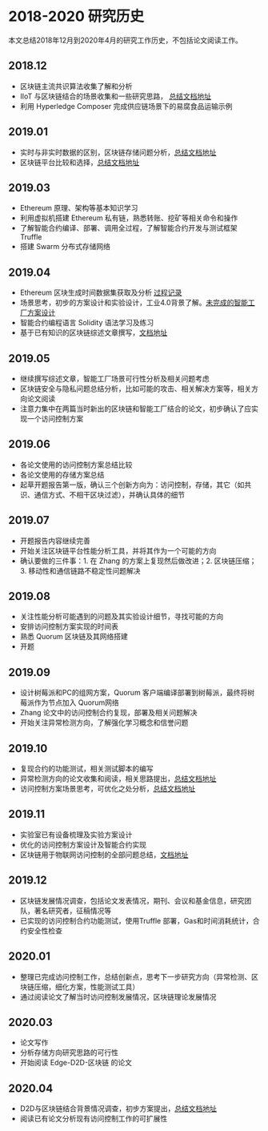 # 2018-2020 研究历史


本文总结2018年12月到2020年4月的研究工作历史，不包括论文阅读工作。

## 2018.12

- 区块链主流共识算法收集了解和分析
- IIoT 与区块链结合的场景收集和一些研究思路， [总结文档地址](https://shuzang.github.io/blockchain-for-iot/)
- 利用 Hyperledge Composer 完成供应链场景下的易腐食品运输示例

## 2019.01

- 实时与非实时数据的区别，区块链存储问题分析，[总结文档地址](https://shuzang.github.io/data-storage-in-blockchain/)
- 区块链平台比较和选择，[总结文档地址](https://shuzang.github.io/blockchain-platform-compare-and-select/)

## 2019.03

- Ethereum 原理、架构等基本知识学习
- 利用虚拟机搭建 Ethereum 私有链，熟悉转账、挖矿等相关命令和操作
- 了解智能合约编译、部署、调用全过程，了解智能合约开发与测试框架 Truffle
- 搭建 Swarm 分布式存储网络

## 2019.04

- Ethereum 区块生成时间数据集获取及分析 [过程记录](https://shuzang.github.io/extract-the-block-generation-time-of-ethereum/)
- 场景思考，初步的方案设计和实验设计，工业4.0背景了解。[未完成的智能工厂方案设计](https://shuzang.github.io/blockchain-for-smart-factory/)
- 智能合约编程语言 Solidity 语法学习及练习
- 基于已有知识的区块链综述文章撰写，[文档地址](https://shuzang.github.io/blockchain-for-iot/iiota-smart-factory-case-study/)

## 2019.05

- 继续撰写综述文章，智能工厂场景可行性分析及相关问题考虑
- 区块链安全与隐私问题总结分析，比如可能的攻击、相关解决方案等，相关方向论文阅读
- 注意力集中在两篇当时新出的区块链和智能工厂结合的论文，初步确认了应实现一个访问控制方案

## 2019.06

- 各论文使用的访问控制方案总结比较
- 各论文使用的存储方案总结
- 起草开题报告第一版，确认三个创新方向为：访问控制，存储，其它（如共识、通信方式、不相干区块过滤），并确认具体的细节

## 2019.07

- 开题报告内容继续完善
- 开始关注区块链平台性能分析工具，并将其作为一个可能的方向
- 确认要做的三件事：1. 在 Zhang 的方案上复现然后做改进；2. 区块链压缩；3. 移动性和通信链路不稳定性问题解决

## 2019.08

- 关注性能分析可能遇到的问题及其实验设计细节，寻找可能的方向
- 安排访问控制方案实现的时间表
- 熟悉 Quorum 区块链及其网络搭建
- 开题

## 2019.09

- 设计树莓派和PC的组网方案，Quorum 客户端编译部署到树莓派，最终将树莓派作为节点加入 Quorum网络
- Zhang 论文中的访问控制合约复现，部署及相关问题解决
- 开始关注异常检测方向，了解强化学习概念和信誉问题

## 2019.10

- 复现合约的功能测试，相关测试脚本的编写
- 异常检测方向的论文收集和阅读，相关思路提出，[总结文档地址](https://shuzang.github.io/blockchain-and-anomaly-detection/)
- 访问控制方案场景思考，可优化之处分析，[总结文档地址](https://shuzang.github.io/idea-design-and-optimization-of-smart-contract-based-access-control-scheme/)

## 2019.11

- 实验室已有设备梳理及实验方案设计
- 优化的访问控制方案设计及智能合约实现
- 区块链用于物联网访问控制的全部问题总结，[文档地址](https://shuzang.github.io/blockchain-based-access-control-for-iot/)

## 2019.12

- 区块链发展情况调查，包括论文发表情况，期刊、会议和基金信息，研究团队，著名研究者，征稿情况等
- 已实现的访问控制合约功能测试，使用Truffle 部署，Gas和时间消耗统计，合约安全性检查

## 2020.01

- 整理已完成访问控制工作，总结创新点，思考下一步研究方向（异常检测、区块链压缩，细化方案，性能测试工具）
- 通过阅读论文了解当时访问控制发展情况，区块链理论发展情况

## 2020.03

- 论文写作
- 分析存储方向研究思路的可行性
- 开始阅读 Edge-D2D-区块链 的论文

## 2020.04

- D2D与区块链结合背景情况调查，初步方案提出，[总结文档地址](https://shuzang.github.io/blockchain-for-d2d-cache-or-computing-offload/)
- 阅读已有论文分析现有访问控制工作的可扩展性






